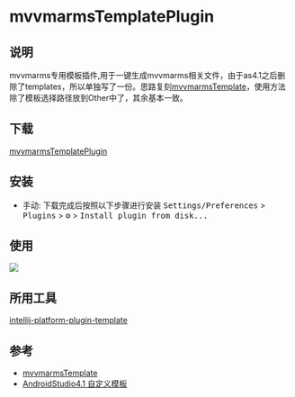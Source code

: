 # mvvmarmsTemplatePlugin
## 说明
<!-- Plugin description -->
mvvmarms专用模板插件,用于一键生成mvvmarms相关文件，由于as4.1之后删除了templates，所以单独写了一份。思路复刻[mvvmarmsTemplate](https://github.com/JessYanCoding/mvvmarmsTemplate)，使用方法除了模板选择路径放到Other中了，其余基本一致。
<!-- Plugin description end -->

## 下载
[mvvmarmsTemplatePlugin](https://github.com/nifengxiao/mvvmarmsTemplePlugin/raw/master/plugins/mvvmarmsTemplatePlugin-1.0.0.jar)

## 安装
- 手动:
  下载完成后按照以下步骤进行安装
  <kbd>Settings/Preferences</kbd> > <kbd>Plugins</kbd> > <kbd>⚙️</kbd> > <kbd>Install plugin from disk...</kbd>

## 使用
![](https://github.com/nifengxiao/mvvmarmsTemplePlugin/blob/master/pic/mvvmarms%E4%BD%BF%E7%94%A8%E8%AF%B4%E6%98%8E.png)

## 所用工具
[intellij-platform-plugin-template](https://github.com/JetBrains/intellij-platform-plugin-template)

## 参考
- [mvvmarmsTemplate](https://github.com/JessYanCoding/mvvmarmsTemplate)
- [AndroidStudio4.1 自定义模板](https://www.bigademo.com/2021/01/20/AndroidStudio%204.1%E8%87%AA%E5%AE%9A%E4%B9%89%E6%A8%A1/index.html)
